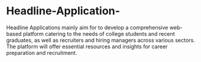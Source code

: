 # Headline-Application-
Headline Applications mainly aim for to develop a comprehensive web-based platform catering to the needs of college students and recent graduates, as well as recruiters and hiring managers across various sectors. The platform will offer essential resources and insights for career preparation and recruitment.
